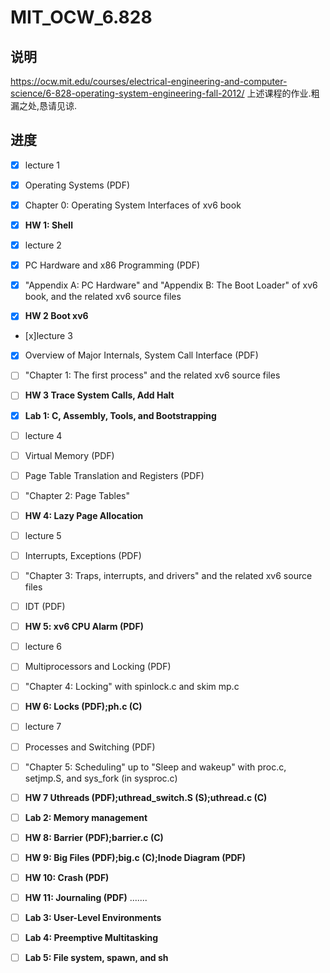 # MIT_OCW_6.828
## 说明
https://ocw.mit.edu/courses/electrical-engineering-and-computer-science/6-828-operating-system-engineering-fall-2012/ 上述课程的作业.粗漏之处,恳请见谅.
## 进度
- [x] lecture 1
 - [x] Operating Systems (PDF)
 - [x] Chapter 0: Operating System Interfaces of xv6 book
 - [x] **HW 1: Shell**

- [x] lecture 2
 - [x] PC Hardware and x86 Programming (PDF)
 - [x] "Appendix A: PC Hardware" and "Appendix B: The Boot Loader" of xv6 book, and the related xv6 source files
 - [x] **HW 2 Boot xv6**

- [x]lecture 3
 - [x] Overview of Major Internals, System Call Interface (PDF)
 - [ ] "Chapter 1: The first process" and the related xv6 source files
 - [ ] **HW 3 Trace System Calls, Add Halt**
 - [x] **Lab 1: C, Assembly, Tools, and Bootstrapping**

- [ ] lecture 4
 - [ ] Virtual Memory (PDF)
 - [ ] Page Table Translation and Registers (PDF)
 - [ ] "Chapter 2: Page Tables"
 - [ ] **HW 4: Lazy Page Allocation**

- [ ] lecture 5
 - [ ] Interrupts, Exceptions (PDF)
 - [ ] "Chapter 3: Traps, interrupts, and drivers" and the related xv6 source files
 - [ ] IDT (PDF)
 - [ ] **HW 5: xv6 CPU Alarm (PDF)**

- [ ] lecture 6
 - [ ] Multiprocessors and Locking (PDF)
 - [ ] "Chapter 4: Locking" with spinlock.c and skim mp.c
 - [ ] **HW 6: Locks (PDF);ph.c (C)**

- [ ] lecture 7
 - [ ] Processes and Switching (PDF)
 - [ ] "Chapter 5: Scheduling" up to "Sleep and wakeup" with proc.c, setjmp.S, and sys_fork (in sysproc.c)
 - [ ] **HW 7 Uthreads (PDF);uthread_switch.S (S);uthread.c (C)**
 - [ ] **Lab 2: Memory management**

- [ ] **HW 8: Barrier (PDF);barrier.c (C)**
- [ ] **HW 9: Big Files (PDF);big.c (C);Inode Diagram (PDF)**
- [ ] **HW 10: Crash (PDF)**
- [ ] **HW 11: Journaling (PDF)**
.......
- [ ] **Lab 3: User-Level Environments**
- [ ] **Lab 4: Preemptive Multitasking**
- [ ] **Lab 5: File system, spawn, and sh**
